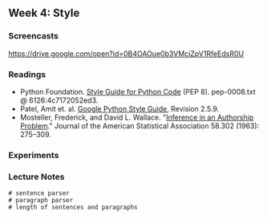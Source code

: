 ## Week 4: Style

### Screencasts

https://drive.google.com/open?id=0B4OAOue0b3VMcjZpV1RfeEdsR0U

### Readings

- Python Foundation. [Style Guide for Python
Code](https://www.python.org/dev/peps/pep-0008/) (PEP 8). pep-0008.txt @
6126:4c7172052ed3.
- Patel, Amit et. al. [Google Python Style
Guide](https://google.github.io/styleguide/pyguide.html_), Revision 2.5.9.
- Mosteller, Frederick, and David L. Wallace. "[Inference in an Authorship
  Problem](https://www.stat.cmu.edu/Exams/mosteller.pdf)." Journal of the
American Statistical Association 58.302 (1963): 275–309.

### Experiments

### Lecture Notes

```
# sentence parser
# paragraph parser
# length of sentences and paragraphs
```
